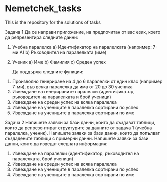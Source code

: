 # Nemetchek_tasks

This is the repository for the solutions of tasks

Задача 1
Да се направи приложение, на предпочитан от вас език, което да репрезентира следните данни:
1)	Учебна паралелка
a)	Идентификатор на паралелката (например: 7-ми А)
b)	Ръководител на паралелката (име)
2)	Ученик
a)	Име
b)	Фамилия
c)	Среден успех

	Да поддържа следните функции:
1.	Произволно генериране на 4 до 6 паралелки от един клас (например 7-ми), във всяка паралелка да има от 20 до 30 ученика
2.	Извеждане на генерираните паралелки (идентификатор, ръководител на паралелката и брой ученици)
3.	Извеждане на среден успех на всяка паралелка
4.	Извеждане на учениците в паралелка сортирани по успех
5.	Извеждане на учениците в паралелка сортирани по име

Задача 2
Напишете заявки за бази данни, които да създават таблици, които да репрезентират структурите за данните от задача 1 (учебна паралелка, ученик).
	Напишете заявки за бази данни, които да попълват създадените таблици с примерни данни.
	Напишете заявки за бази данни, които да изведат следната информация:
1.	Извеждане на паралелки (идентификатор, ръководител на паралелката, брой ученици)
2.	Извеждане на среден успех на всяка паралелка
3.	Извеждане на учениците в паралелка сортирани по успех
4.	Извеждане на учениците в паралелка сортирани по име
